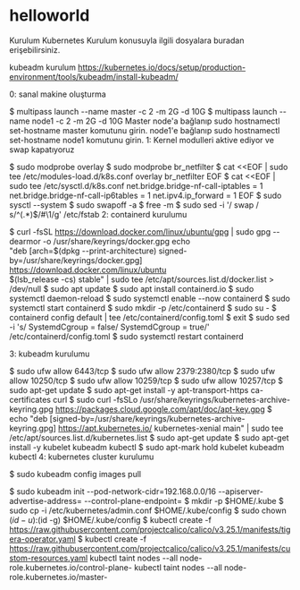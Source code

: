 # helloworld
Kurulum
Kubernetes Kurulum konusuyla ilgili dosyalara buradan erişebilirsiniz.

kubeadm kurulum
https://kubernetes.io/docs/setup/production-environment/tools/kubeadm/install-kubeadm/

0: sanal makine oluşturma

$ multipass launch --name master -c 2 -m 2G -d 10G
$ multipass launch --name node1 -c 2 -m 2G -d 10G
Master node'a bağlanıp sudo hostnamectl set-hostname master komutunu girin. node1'e bağlanıp sudo hostnamectl set-hostname node1 komutunu girin.
1: Kernel modulleri aktive ediyor ve swap kapatıyoruz

$ sudo modprobe overlay
$ sudo modprobe br_netfilter
$ cat <<EOF | sudo tee /etc/modules-load.d/k8s.conf
overlay
br_netfilter
EOF
$ cat <<EOF | sudo tee /etc/sysctl.d/k8s.conf
net.bridge.bridge-nf-call-iptables  = 1
net.bridge.bridge-nf-call-ip6tables = 1
net.ipv4.ip_forward                 = 1
EOF
$ sudo sysctl --system
$ sudo swapoff -a
$ free -m
$ sudo sed -i '/ swap / s/^\(.*\)$/#\1/g' /etc/fstab
2: containerd kurulumu

$ curl -fsSL https://download.docker.com/linux/ubuntu/gpg | sudo gpg --dearmor -o /usr/share/keyrings/docker.gpg
echo \
  "deb [arch=$(dpkg --print-architecture) signed-by=/usr/share/keyrings/docker.gpg] https://download.docker.com/linux/ubuntu \
  $(lsb_release -cs) stable" | sudo tee /etc/apt/sources.list.d/docker.list > /dev/null
$ sudo apt update
$ sudo apt install containerd.io
$ sudo systemctl daemon-reload
$ sudo systemctl enable --now containerd
$ sudo systemctl start containerd
$ sudo mkdir -p /etc/containerd
$ sudo su -
$ containerd config default | tee /etc/containerd/config.toml
$ exit
$ sudo sed -i 's/            SystemdCgroup = false/            SystemdCgroup = true/' /etc/containerd/config.toml
$ sudo systemctl restart containerd

3: kubeadm kurulumu

$ sudo ufw allow 6443/tcp
$ sudo ufw allow 2379:2380/tcp
$ sudo ufw allow 10250/tcp
$ sudo ufw allow 10259/tcp
$ sudo ufw allow 10257/tcp
$ sudo apt-get update
$ sudo apt-get install -y apt-transport-https ca-certificates curl
$ sudo curl -fsSLo /usr/share/keyrings/kubernetes-archive-keyring.gpg https://packages.cloud.google.com/apt/doc/apt-key.gpg
$ echo "deb [signed-by=/usr/share/keyrings/kubernetes-archive-keyring.gpg] https://apt.kubernetes.io/ kubernetes-xenial main" | sudo tee /etc/apt/sources.list.d/kubernetes.list
$ sudo apt-get update
$ sudo apt-get install -y kubelet kubeadm kubectl
$ sudo apt-mark hold kubelet kubeadm kubectl
4: kubernetes cluster kurulumu

$ sudo kubeadm config images pull

$ sudo kubeadm init --pod-network-cidr=192.168.0.0/16 --apiserver-advertise-address=<ip> --control-plane-endpoint=<ip>
$ mkdir -p $HOME/.kube
$ sudo cp -i /etc/kubernetes/admin.conf $HOME/.kube/config
$ sudo chown $(id -u):$(id -g) $HOME/.kube/config
$ kubectl create -f https://raw.githubusercontent.com/projectcalico/calico/v3.25.1/manifests/tigera-operator.yaml
$ kubectl create -f https://raw.githubusercontent.com/projectcalico/calico/v3.25.1/manifests/custom-resources.yaml
kubectl taint nodes --all node-role.kubernetes.io/control-plane-
kubectl taint nodes --all node-role.kubernetes.io/master-
